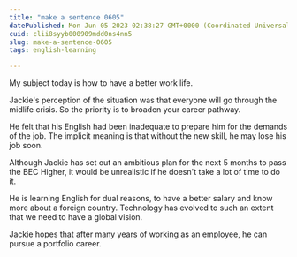 ```yaml
---
title: "make a sentence 0605"
datePublished: Mon Jun 05 2023 02:38:27 GMT+0000 (Coordinated Universal Time)
cuid: clii8syyb000909mdd0ns4nn5
slug: make-a-sentence-0605
tags: english-learning

---
```


My subject today is how to have a better work life.

Jackie's perception of the situation was that everyone will go through the midlife crisis. So the priority is to broaden your career pathway.

He felt that his English had been inadequate to prepare him for the demands of the job. The implicit meaning is that without the new skill, he may lose his job soon.

Although Jackie has set out an ambitious plan for the next 5 months to pass the BEC Higher, it would be unrealistic if he doesn't take a lot of time to do it.

He is learning English for dual reasons, to have a better salary and know more about a foreign country. Technology has evolved to such an extent that we need to have a global vision.

Jackie hopes that after many years of working as an employee, he can pursue a portfolio career.